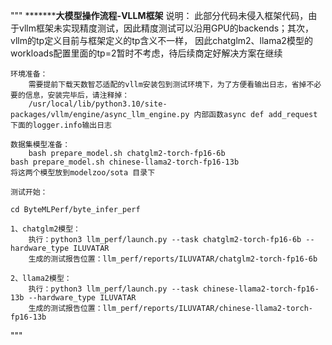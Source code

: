 """
    ***************************大模型操作流程-VLLM框架********************
    说明：
        此部分代码未侵入框架代码，由于vllm框架未实现精度测试，因此精度测试可以沿用GPU的backends；其次，vllm的tp定义目前与框架定义的tp含义不一样，
        因此chatglm2、llama2模型的workloads配置里面的tp=2暂时不考虑，待后续商定好解决方案在继续

    环境准备：
        需要提前下载天数智芯适配的vllm安装包到测试环境下，为了方便看输出日志，省掉不必要的信息，安装完毕后，请注释掉：
        /usr/local/lib/python3.10/site-packages/vllm/engine/async_llm_engine.py 内部函数async def add_request 下面的logger.info输出日志

    数据集模型准备：
        bash prepare_model.sh chatglm2-torch-fp16-6b 
	bash prepare_model.sh chinese-llama2-torch-fp16-13b
	将这两个模型放到modelzoo/sota 目录下

    测试开始：

    cd ByteMLPerf/byte_infer_perf
        
    1、chatglm2模型：
        执行：python3 llm_perf/launch.py --task chatglm2-torch-fp16-6b --hardware_type ILUVATAR 
        生成的测试报告位置：llm_perf/reports/ILUVATAR/chatglm2-torch-fp16-6b
    
    2、llama2模型：
        执行：python3 llm_perf/launch.py --task chinese-llama2-torch-fp16-13b --hardware_type ILUVATAR
        生成的测试报告位置：llm_perf/reports/ILUVATAR/chinese-llama2-torch-fp16-13b
"""
